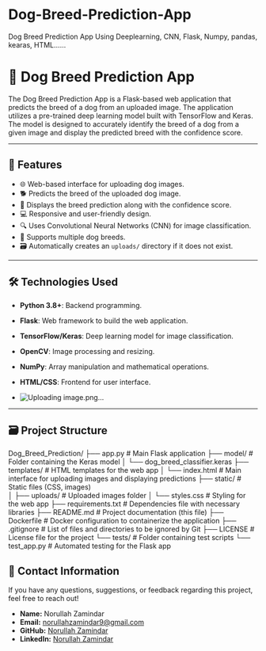  # Dog-Breed-Prediction-App
Dog Breed Prediction App Using Deeplearning, CNN, Flask, Numpy, pandas, kearas, HTML......
# 🐾 Dog Breed Prediction App

The Dog Breed Prediction App is a Flask-based web application that predicts the breed of a dog from an uploaded image. The application utilizes a pre-trained deep learning model built with TensorFlow and Keras. The model is designed to accurately identify the breed of a dog from a given image and display the predicted breed with the confidence score.

---

## 🚀 **Features**             
- 🌐 Web-based interface for uploading dog images.              
- 🐕 Predicts the breed of the uploaded dog image.
- 🎯 Displays the breed prediction along with the confidence score.                                             
- 💻 Responsive and user-friendly design.                                                
- 🔍 Uses Convolutional Neural Networks (CNN) for image classification.                              
- 📝 Supports multiple dog breeds.                                                                                                                                                      
- 🗃️ Automatically creates an `uploads/` directory if it does not exist.                                                   
                                         
---                                                                                                          
                                    
## 🛠️ **Technologies Used**                                                                                                                                              
- **Python 3.8+**: Backend programming.                                                                                                  
- **Flask**: Web framework to build the web application.                                            
- **TensorFlow/Keras**: Deep learning model for image classification.                  
- **OpenCV**: Image processing and resizing.
- **NumPy**: Array manipulation and mathematical operations.
- **HTML/CSS**: Frontend for user interface.

- ![Uploading image.png…]()


---

## 🗃️ **Project Structure**
Dog_Breed_Prediction/
├── app.py               # Main Flask application
├── model/               # Folder containing the Keras model
│   └── dog_breed_classifier.keras
├── templates/           # HTML templates for the web app
│   └── index.html        # Main interface for uploading images and displaying predictions
├── static/              # Static files (CSS, images)                     
│   ├── uploads/         # Uploaded images folder
│   └── styles.css       # Styling for the web app
├── requirements.txt     # Dependencies file with necessary libraries
├── README.md            # Project documentation (this file)
├── Dockerfile           # Docker configuration to containerize the application
├── .gitignore           # List of files and directories to be ignored by Git
├── LICENSE              # License file for the project
└── tests/               # Folder containing test scripts
    └── test_app.py      # Automated testing for the Flask app


## 📧 **Contact Information**
If you have any questions, suggestions, or feedback regarding this project, feel free to reach out!

- **Name:** Norullah Zamindar
- **Email:** [norullahzamindar9@gmail.com](noorullahzamindar9@gmail.com)
- **GitHub:** [Norullah Zamindar]([https://github.com/Noorullah_Zamindar_007](https://github.com/Noorullah_Zamindar_007))
- **LinkedIn:** [Norullah Zamindar](www.linkedin.com/in/noorullah-zamindar-4975a328a)

